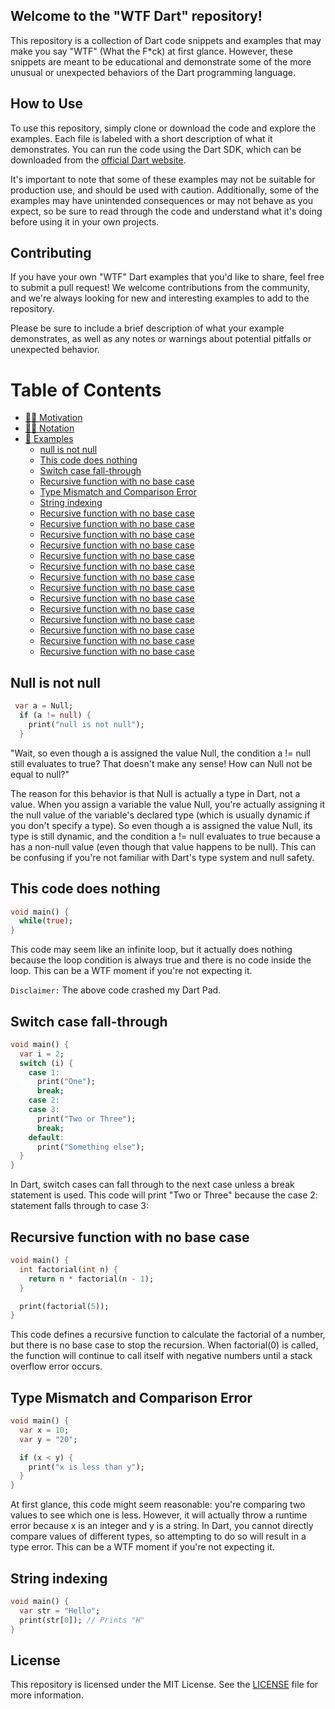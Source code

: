 ## Welcome to the "WTF Dart" repository!

This repository is a collection of Dart code snippets and examples that may make you say "WTF" (What the F\*ck) at first glance. However, these snippets are meant to be educational and demonstrate some of the more unusual or unexpected behaviors of the Dart programming language.

## How to Use

To use this repository, simply clone or download the code and explore the examples. Each file is labeled with a short description of what it demonstrates. You can run the code using the Dart SDK, which can be downloaded from the [official Dart website](https://dart.dev/get-dart).

It's important to note that some of these examples may not be suitable for production use, and should be used with caution. Additionally, some of the examples may have unintended consequences or may not behave as you expect, so be sure to read through the code and understand what it's doing before using it in your own projects.

## Contributing

If you have your own "WTF" Dart examples that you'd like to share, feel free to submit a pull request! We welcome contributions from the community, and we're always looking for new and interesting examples to add to the repository.

Please be sure to include a brief description of what your example demonstrates, as well as any notes or warnings about potential pitfalls or unexpected behavior.

# Table of Contents

- [💪🏻 Motivation](#-motivation)
- [✍🏻 Notation](#-notation)
- [👀 Examples](#-examples)
  - [null is not null](#null-is-not-null)
  - [This code does nothing](#this-code-does-nothing)
  - [Switch case fall-through](#switch-case-fall-through)
  - [Recursive function with no base case](#recursive-function-with-no-base-case)
  - [Type Mismatch and Comparison Error](#type-mismatch-and-comparison-error)
  - [String indexing](#string-indexing)
  - [Recursive function with no base case](#reecursive-function-with-no-base-case)
  - [Recursive function with no base case](#reecursive-function-with-no-base-case)
  - [Recursive function with no base case](#reecursive-function-with-no-base-case)
  - [Recursive function with no base case](#reecursive-function-with-no-base-case)
  - [Recursive function with no base case](#reecursive-function-with-no-base-case)
  - [Recursive function with no base case](#reecursive-function-with-no-base-case)
  - [Recursive function with no base case](#reecursive-function-with-no-base-case)
  - [Recursive function with no base case](#reecursive-function-with-no-base-case)
  - [Recursive function with no base case](#reecursive-function-with-no-base-case)
  - [Recursive function with no base case](#reecursive-function-with-no-base-case)
  - [Recursive function with no base case](#reecursive-function-with-no-base-case)
  - [Recursive function with no base case](#reecursive-function-with-no-base-case)
  - [Recursive function with no base case](#reecursive-function-with-no-base-case)
  - [Recursive function with no base case](#reecursive-function-with-no-base-case)

## Null is not null
```dart
 var a = Null;
  if (a != null) {
    print("null is not null");
  }
```
"Wait, so even though a is assigned the value Null, the condition a != null still evaluates to true? That doesn't make any sense! How can Null not be equal to null?"

The reason for this behavior is that Null is actually a type in Dart, not a value. When you assign a variable the value Null, you're actually assigning it the null value of the variable's declared type (which is usually dynamic if you don't specify a type). So even though a is assigned the value Null, its type is still dynamic, and the condition a != null evaluates to true because a has a non-null value (even though that value happens to be null). This can be confusing if you're not familiar with Dart's type system and null safety.

## This code does nothing
```dart
void main() {
  while(true);
}
```
This code may seem like an infinite loop, but it actually does nothing because the loop condition is always true and there is no code inside the loop. This can be a WTF moment if you're not expecting it.

`Disclaimer:` The above code crashed my Dart Pad.

## Switch case fall-through
```dart
void main() {
  var i = 2;
  switch (i) {
    case 1:
      print("One");
      break;
    case 2:
    case 3:
      print("Two or Three");
      break;
    default:
      print("Something else");
  }
}
```
In Dart, switch cases can fall through to the next case unless a break statement is used. This code will print "Two or Three" because the case 2: statement falls through to case 3:

## Recursive function with no base case
```dart
void main() {
  int factorial(int n) {
    return n * factorial(n - 1);
  }

  print(factorial(5));
}
```
This code defines a recursive function to calculate the factorial of a number, but there is no base case to stop the recursion. When factorial(0) is called, the function will continue to call itself with negative numbers until a stack overflow error occurs.

## Type Mismatch and Comparison Error
```dart
void main() {
  var x = 10;
  var y = "20";

  if (x < y) {
    print("x is less than y");
  }
}
```
At first glance, this code might seem reasonable: you're comparing two values to see which one is less. However, it will actually throw a runtime error because x is an integer and y is a string. In Dart, you cannot directly compare values of different types, so attempting to do so will result in a type error. This can be a WTF moment if you're not expecting it.

## String indexing
```dart
void main() {
  var str = "Hello";
  print(str[0]); // Prints "H"
}
```

## License

This repository is licensed under the MIT License. See the [LICENSE](LICENSE) file for more information.
